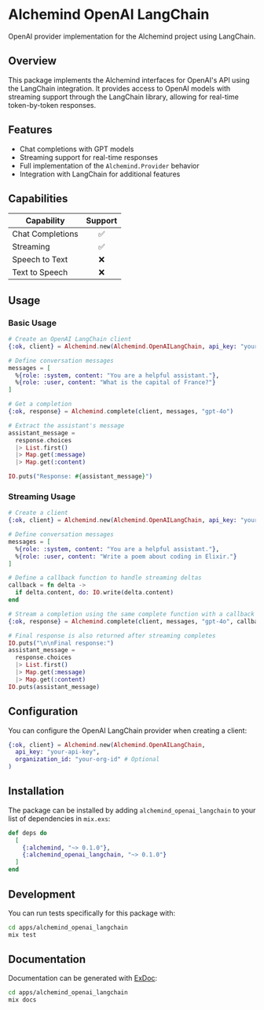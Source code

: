 # Alchemind OpenAI LangChain

OpenAI provider implementation for the Alchemind project using LangChain.

## Overview

This package implements the Alchemind interfaces for OpenAI's API using the LangChain integration. It provides access to OpenAI models with streaming support through the LangChain library, allowing for real-time token-by-token responses.

## Features

- Chat completions with GPT models
- Streaming support for real-time responses
- Full implementation of the `Alchemind.Provider` behavior
- Integration with LangChain for additional features

## Capabilities

| Capability | Support |
|------------|:-------:|
| Chat Completions | ✅ |
| Streaming | ✅ |
| Speech to Text | ❌ |
| Text to Speech | ❌ |

## Usage

### Basic Usage

```elixir
# Create an OpenAI LangChain client
{:ok, client} = Alchemind.new(Alchemind.OpenAILangChain, api_key: "your-api-key")

# Define conversation messages
messages = [
  %{role: :system, content: "You are a helpful assistant."},
  %{role: :user, content: "What is the capital of France?"}
]

# Get a completion
{:ok, response} = Alchemind.complete(client, messages, "gpt-4o")

# Extract the assistant's message
assistant_message = 
  response.choices
  |> List.first()
  |> Map.get(:message)
  |> Map.get(:content)

IO.puts("Response: #{assistant_message}")
```

### Streaming Usage

```elixir
# Create a client
{:ok, client} = Alchemind.new(Alchemind.OpenAILangChain, api_key: "your-api-key")

# Define conversation messages
messages = [
  %{role: :system, content: "You are a helpful assistant."},
  %{role: :user, content: "Write a poem about coding in Elixir."}
]

# Define a callback function to handle streaming deltas
callback = fn delta -> 
  if delta.content, do: IO.write(delta.content)
end

# Stream a completion using the same complete function with a callback
{:ok, response} = Alchemind.complete(client, messages, "gpt-4o", callback)

# Final response is also returned after streaming completes
IO.puts("\n\nFinal response:")
assistant_message = 
  response.choices
  |> List.first()
  |> Map.get(:message)
  |> Map.get(:content)
IO.puts(assistant_message)
```

## Configuration

You can configure the OpenAI LangChain provider when creating a client:
```elixir
{:ok, client} = Alchemind.new(Alchemind.OpenAILangChain, 
  api_key: "your-api-key",
  organization_id: "your-org-id" # Optional
)
```

## Installation

The package can be installed by adding `alchemind_openai_langchain` to your list of dependencies in `mix.exs`:

```elixir
def deps do
  [
    {:alchemind, "~> 0.1.0"},
    {:alchemind_openai_langchain, "~> 0.1.0"}
  ]
end
```

## Development

You can run tests specifically for this package with:

```bash
cd apps/alchemind_openai_langchain
mix test
```

## Documentation

Documentation can be generated with [ExDoc](https://github.com/elixir-lang/ex_doc):

```bash
cd apps/alchemind_openai_langchain
mix docs
``` 